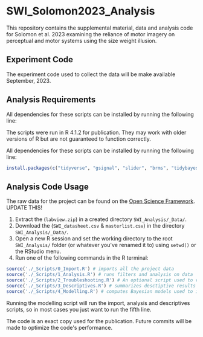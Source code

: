# SWI_Solomon2023_Analysis

This repository contains the supplemental material, data and analysis code for Solomon et al. 2023 examining the reliance of motor imagery on perceptual and motor systems using the size weight illusion.

## Experiment Code

The experiment code used to collect the data will be make available September, 2023.

## Analysis Requirements

All dependencies for these scripts can be installed by running the following line:

The scripts were run in R 4.1.2 for publication. They may work with older versions of R but are not guaranteed to function correctly.

All dependencies for these scripts can be installed by running the following line:
    
```r
install.packages(c("tidyverse", "gsignal", "slider", "brms", "tidybayes", "emmeans", "parametes", "model"))
```

## Analysis Code Usage

The raw data for the project can be found on the [Open Science Framework](https://osf.io/v45pq/). UPDATE THIS!

1. Extract the (`labview.zip`) in a created directory `SWI_Analysis/_Data/`.
2. Download the (`SWI_datasheet.csv` & `masterlist.csv`) in the directory `SWI_Analysis/_Data/`.
3. Open a new R session and set the working directory to the root `SWI_Analysis/` folder (or whatever you've renamed it to) using `setwd()` or the RStudio menu.
4. Run one of the following commands in the R terminal:

```r
source('./_Scripts/0_Import.R') # imports all the project data
source('./_Scripts/1_Analysis.R') # runs filters and analysis on data
source('./_Scripts/2_Troubleshooting.R') # An optional script used to visualize data at different and facilicate data cleaning
source('./_Scripts/3_Descriptives.R') # summarizes desctiptive results and demographics and creates relevant visualizations
source('./_Scripts/4_Modelling.R') # computes Bayesian models used to identify credible effects
```

Running the modelling script will run the import, analysis and descriptives scripts, so in most cases you just want to run the fifth line.

The code is an exact copy used for the publication. Future commits will be made to optimize the code's performance.
